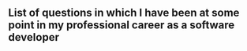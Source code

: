 ## List of questions in which I have been at some point in my professional career as a software developer 